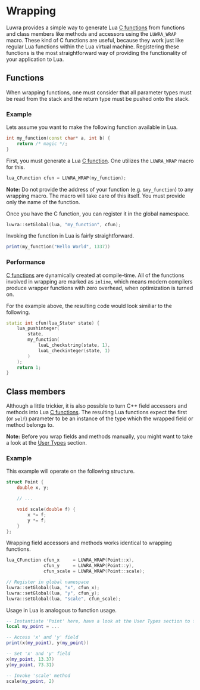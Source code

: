 # Wrapping
Luwra provides a simple way to generate Lua [C functions][lua-cfunction] from functions and class
members like methods and accessors using the `LUWRA_WRAP` macro. These kind of C functions are
useful, because they work just like regular Lua functions within the Lua virtual machine.
Registering these functions is the most straightforward way of providing the functionality of your
application to Lua.

## Functions
When wrapping functions, one must consider that all parameter types must be read from the
stack and the return type must be pushed onto the stack.

### Example
Lets assume you want to make the following function available in Lua.

```c++
int my_function(const char* a, int b) {
    return /* magic */;
}
```

First, you must generate a Lua [C function][lua-cfunction]. One utilizes the `LUWRA_WRAP` macro for
this.

```c++
lua_CFunction cfun = LUWRA_WRAP(my_function);
```

**Note:** Do not provide the address of your function (e.g. `&my_function`) to any wrapping macro.
The macro will take care of this itself. You must provide only the name of the function.

Once you have the C function, you can register it in the global namespace.

```c++
luwra::setGlobal(lua, "my_function", cfun);
```

Invoking the function in Lua is fairly straightforward.

```lua
print(my_function("Hello World", 1337))
```

### Performance
[C functions][lua-cfunction] are dynamically created at compile-time. All of the functions involved
in wrapping are marked as `inline`, which means modern compilers produce wrapper functions with zero
overhead, when optimization is turned on.

For the example above, the resulting code would look similiar to the following.

```c++
static int cfun(lua_State* state) {
	lua_pushinteger(
		state,
		my_function(
			luaL_checkstring(state, 1),
			luaL_checkinteger(state, 1)
		)
	);
	return 1;
}
```

## Class members
Although a little trickier, it is also possible to turn C++ field accessors and methods into Lua
[C functions][lua-cfunction]. The resulting Lua functions expect the first (or `self`) parameter to
be an instance of the type which the wrapped field or method belongs to.

**Note:** Before you wrap fields and methods manually, you might want to take a look at the
[User Types](/user-types/) section.

### Example
This example will operate on the following structure.

```c++
struct Point {
    double x, y;

    // ...

    void scale(double f) {
        x *= f;
        y *= f;
    }
};
```

Wrapping field accessors and methods works identical to wrapping functions.

```c++
lua_CFunction cfun_x     = LUWRA_WRAP(Point::x),
              cfun_y     = LUWRA_WRAP(Point::y),
              cfun_scale = LUWRA_WRAP(Point::scale);

// Register in global namespace
luwra::setGlobal(lua, "x", cfun_x);
luwra::setGlobal(lua, "y", cfun_y);
luwra::setGlobal(lua, "scale", cfun_scale);
```

Usage in Lua is analogous to function usage.

```lua
-- Instantiate 'Point' here, have a look at the User Types section to find out how to do this
local my_point = ...

-- Access 'x' and 'y' field
print(x(my_point), y(my_point))

-- Set 'x' and 'y' field
x(my_point, 13.37)
y(my_point, 73.31)

-- Invoke 'scale' method
scale(my_point, 2)
```

[lua-cfunction]: http://www.lua.org/manual/5.3/manual.html#lua_CFunction
